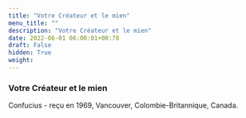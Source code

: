 ```yaml
---
title: "Votre Créateur et le mien"
menu_title: ""
description: "Votre Créateur et le mien"
date: 2022-06-01 06:00:01+00:78
draft: False
hidden: True
weight:
---
```

### Votre Créateur et le mien

Confucius - reçu en 1969, Vancouver, Colombie-Britannique, Canada.
